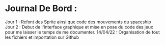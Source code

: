 # Journal De Bord :
Jour 1 : Refont des Sprite ainsi que code des mouvements du spaceship
Jour 2 : Debut de l'interface graphique et mise en pose du code des jeux pour me laisser le temps de me documenter.
14/04/22 : Organisation de tout les fichiers et importation sur Github
